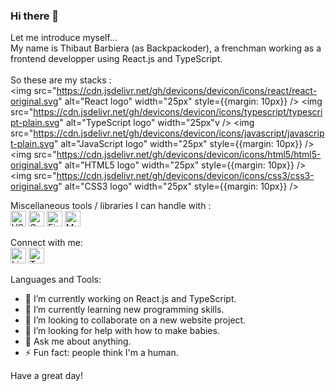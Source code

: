 ### Hi there 👋

<!--
**backpackoder/backpackoder** is a ✨ _special_ ✨ repository because its `README.md` (this file) appears on your GitHub profile.
-->

Let me introduce myself...<br />
My name is Thibaut Barbiera (as Backpackoder), a frenchman working as a frontend developper using React.js and TypeScript.<br /><br />
So these are my stacks :<br />
<img src="https://cdn.jsdelivr.net/gh/devicons/devicon/icons/react/react-original.svg" alt="React logo" width="25px" style={{margin: 10px}} />
<img src="https://cdn.jsdelivr.net/gh/devicons/devicon/icons/typescript/typescript-plain.svg" alt="TypeScript logo" width="25px"v />
<img src="https://cdn.jsdelivr.net/gh/devicons/devicon/icons/javascript/javascript-plain.svg" alt="JavaScript logo" width="25px" style={{margin: 10px}} />
<img src="https://cdn.jsdelivr.net/gh/devicons/devicon/icons/html5/html5-original.svg" alt="HTML5 logo" width="25px" style={{margin: 10px}} />
<img src="https://cdn.jsdelivr.net/gh/devicons/devicon/icons/css3/css3-original.svg" alt="CSS3 logo" width="25px" style={{margin: 10px}} />

Miscellaneous tools / libraries I can handle with :<br />
<img src="https://cdn.jsdelivr.net/gh/devicons/devicon/icons/visualstudio/visualstudio-plain.svg" alt="VSCode logo" width="25px" />
<img src="https://cdn.jsdelivr.net/gh/devicons/devicon/icons/graphql/graphql-plain.svg" alt="GraphQL logo" width="25px" />
<img src="https://cdn.jsdelivr.net/gh/devicons/devicon/icons/firebase/firebase-plain.svg" alt="Firebase logo" width="25px" />
<img src="https://cdn.jsdelivr.net/gh/devicons/devicon/icons/materialui/materialui-original.svg" alt="MUI logo" width="25px" />

Connect with me:<br />
[<img src="https://cdn.jsdelivr.net/gh/devicons/devicon/icons/linkedin/linkedin-original.svg" alt="Linkedin logo" width="25px" />]("https://www.linkedin.com/in/backpackoder/")
[<img src="https://cdn.jsdelivr.net/gh/devicons/devicon/icons/twitter/twitter-original.svg" alt="Twitter logo" width="25px" />]("https://twitter.com/backpackoder")

Languages and Tools:
- 🔭 I’m currently working on React.js and TypeScript.
- 🌱 I’m currently learning new programming skills.
- 👯 I’m looking to collaborate on a new website project.
- 🤔 I’m looking for help with how to make babies.
- 💬 Ask me about anything.
- ⚡ Fun fact: people think I'm a human.

Have a great day!
